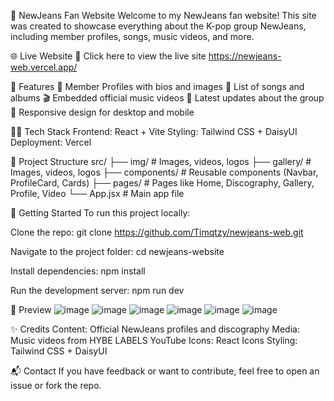 🐰 NewJeans Fan Website
Welcome to my NewJeans fan website! This site was created to showcase everything about the K-pop group NewJeans, including member profiles, songs, music videos, and more.

🌐 Live Website
🔗 Click here to view the live site
https://newjeans-web.vercel.app/



📖 Features
💃 Member Profiles with bios and images
🎵 List of songs and albums
🎬 Embedded official music videos
📰 Latest updates about the group
💖 Responsive design for desktop and mobile


🧑‍💻 Tech Stack
Frontend: React + Vite
Styling: Tailwind CSS + DaisyUI
Deployment: Vercel 



📂 Project Structure
src/
├── img/          # Images, videos, logos
├── gallery/          # Images, videos, logos
├── components/      # Reusable components (Navbar, ProfileCard, Cards)
├── pages/           # Pages like Home, Discography, Gallery, Profile, Video
└── App.jsx          # Main app file


🚀 Getting Started
To run this project locally:

Clone the repo:
git clone https://github.com/Timqtzy/newjeans-web.git


Navigate to the project folder:
cd newjeans-website


Install dependencies:
npm install


Run the development server:
npm run dev




📸 Preview
![image](https://github.com/user-attachments/assets/ed0a2577-dc54-422a-b152-b843b5d87bf3)
![image](https://github.com/user-attachments/assets/a8bbc3fe-0593-4dc7-8dd7-27f2f1f3bbed)
![image](https://github.com/user-attachments/assets/7259293a-7f3e-418a-b68d-274bd403044d)
![image](https://github.com/user-attachments/assets/00c7b8c4-6b13-478c-b994-ae4446c0ce96)
![image](https://github.com/user-attachments/assets/cb2666a9-b8a8-4323-8738-112875bb35b7)
![image](https://github.com/user-attachments/assets/66198a25-3463-4e9b-8993-2674431b4ae3)






✨ Credits
Content: Official NewJeans profiles and discography
Media: Music videos from HYBE LABELS YouTube
Icons: React Icons
Styling: Tailwind CSS + DaisyUI



📬 Contact
If you have feedback or want to contribute, feel free to open an issue or fork the repo.

